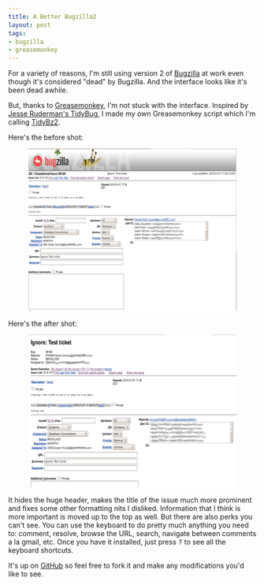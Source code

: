 ```yaml
---
title: A Better Bugzilla2 
layout: post
tags:
- bugzilla
- greasemonkey
---
```


For a variety of reasons, I'm still using version 2 of
[Bugzilla](http://www.bugzilla.org) at work even though it's considered "dead"
by Bugzilla.  And the interface looks like it's been dead awhile.

But, thanks to
[Greasemonkey](https://addons.mozilla.org/en-US/firefox/addon/748), I'm not
stuck with the interface.  Inspired by
[Jesse Ruderman's TidyBug](http://www.squarefree.com/2009/02/26/tidybug/), I
made my own Greasemonkey script which I'm calling [TidyBz2](/userscripts/tidybz2.user.js).

Here's the before shot:

<figure>
<img src="/images/20100218_tidybz2-pre.png" width="540" height="330"
border="0"/>
</figure>

Here's the after shot:

<figure>
<img src="/images/20100218_tidybz2-post.png" width="540" height="310"
border="0"/>
</figure>

It hides the huge header, makes the title of the issue much more prominent and
fixes some other formatting nits I disliked.  Information that I think is more
important is moved up to the top as well.  But there are also perks you can't
see.  You can use the keyboard to do pretty much anything you need to: comment,
resolve, browse the URL, search, navigate between comments a la gmail, etc.
Once you have it installed, just press <kbd>?</kbd> to see all the keyboard shortcuts.

It's up on [GitHub](http://github.com/slackorama/tidybz2) so feel free to fork
it and make any modifications you'd like to see.


